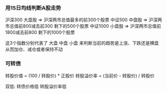 ### 用15日均线判断A股走势

沪深300   大盘股   => 沪深两市总值最多的前300个股票
中证500   中盘股   => 沪深两市总值前800减去前300 剩下的500个股票
中证1000  小盘股   => 沪深两市总值前1800减去前800 剩下的1000个股票

这3个指数分别代表了 大盘 中盘 小盘 来判断当前的趋势是上涨、下跌还是横盘
从而加仓、减仓或者保持不动


### 可转债
转股价值 = (100 / 转股价) * 正股价
转股溢价率 = (当前价 - 转股价) / 转股价

双低: 转债价格低  转股溢价率低